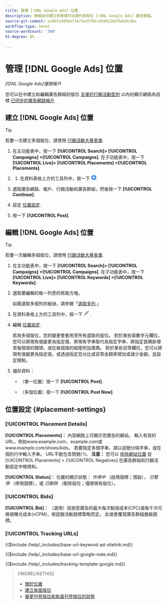 ```yaml
---
title: 管理 [!DNL Google Ads] 位置
description: 瞭解如何建立和管理可出價刊登版位 [!DNL Google Ads] 廣告群組。
source-git-commit: a24b51405bef1e73ed57b1cb9d012bdfbda9cdec
workflow-type: tm+mt
source-wordcount: '368'
ht-degree: 0%

---
```


# 管理 [!DNL Google Ads] 位置

*[!DNL Google Ads]僅限帳戶*

您可以在中建立和編輯廣告群組的版位 [支援的行銷活動型別](/help/search-social-commerce/introduction/supported-inventory.md) 以內的顯示網路為目標 [已同步的廣告網路帳戶](/help/search-social-commerce/campaign-management/accounts/ad-network-account-about.md)

## 建立 [!DNL Google Ads] 位置

>[!TIP]
>
>若要一次建立多個版位，請使用 [行銷活動大量表單](/help/search-social-commerce/campaign-management/bulksheets/bulksheet-about.md).

1. 在主功能表中，按一下 **[!UICONTROL Search]> [!UICONTROL Campaigns] >[!UICONTROL Campaigns]**. 在子功能表中，按一下 **[!UICONTROL Live]> [!UICONTROL Placements] >[!UICONTROL Placements]**.

1. 
   1. 在資料表格上方的工具列中，按一下 ![建立](/help/search-social-commerce/assets/add.png "建立").

1. 選取廣告網路、帳戶、行銷活動和廣告群組，然後按一下 **[!UICONTROL Continue]**.

1. 設定 [位置設定](#placement-settings).

1. 按一下 **[!UICONTROL Post]**.

## 編輯 [!DNL Google Ads] 位置

>[!TIP]
>
>若要一次編輯多個版位，請使用 [行銷活動大量表單](/help/search-social-commerce/campaign-management/bulksheets/bulksheet-about.md).

1. 在主功能表中，按一下 **[!UICONTROL Search]> [!UICONTROL Campaigns] >[!UICONTROL Campaigns]**. 在子功能表中，按一下 **[!UICONTROL Live]> [!UICONTROL Keywords] >[!UICONTROL Keywords]**.

1. 選取要編輯的每一列旁的核取方塊。

   如需選取多個列的秘訣，請參閱「[選取多列](/help/search-social-commerce/common-tasks/navigation-editing-selection/multiple-rows-select.md).」

1. 在資料表格上方的工具列中，按一下 ![編輯](/help/search-social-commerce/assets/edit.png "編輯") .

1. 編輯 [位置設定](#placement-settings).

   若為多個版位，您的變更會套用至所有選取的版位。 對於某些英數字元欄位，您可以將現有值變更為指定值、將現有字串取代為指定字串、將指定首碼新增至每個值的開頭，或在每個值的結尾附加尾碼。 對於某些貨幣欄位，您可以將現有值變更為指定值，或透過指定百分比或貨幣金額來增加或減少金額，並設定限制。

1. 儲存資料：

   * （單一位置）按一下 **[!UICONTROL Post]**.

   * （多個位置）按一下 **[!UICONTROL Post Now]**.

## 位置設定 {#placement-settings}

### [!UICONTROL Placement Details]

**[!UICONTROL Placements]：** 內容網路上可顯示您廣告的網站。 輸入有效的URL，例如www.example.com、example.com或www.example.com/shoes/kids。 若要指定多個字串，請以逗號分隔字串，或在個別行中輸入字串。 URL不能包含問號(`?`)。 **注意：** 您可以 [排除網站位置](placement-negative-create.md) 從 [!UICONTROL Placements] > [!UICONTROL Negatives] 在廣告群組和行銷活動設定中檢視和。

**[!UICONTROL Status]：** 位置的顯示狀態： *作用中* （啟用競標；預設）， *已暫停* （停用競標），或 *已刪除* （刪除版位；僅限現有版位）。

### [!UICONTROL Bids]

**[!UICONTROL Bid]：** （選用）投放型廣告的最大每次點按成本(CPC)或每千次可檢視曝光成本(vCPM)，視促銷活動競標策略而定。 此值會覆寫廣告群組層級競標。

<!-- If the placement is in a standard optimized portfolio, then the specified bid is applied for one day. Afterward, the optimization capability places bids according to its own calculations. -->

### [!UICONTROL Tracking URLs]

<!-- **[!UICONTROL Base URL]:** -->

{{$include /help/_includes/base-url-keyword-ad-sitelink.md}}

<!-- note -->

{{$include /help/_includes/base-url-google-note.md}}

<!-- **[!UICONTROL Tracking Template]:** -->

{{$include /help/_includes/tracking-template-google.md}}

>[!MORELIKETHIS]
>
>* [關於位置](placement-about.md)
>* [建立負面版位](placement-negative-create.md)
>* [變更刊登版位和負面刊登版位的狀態](placement-status-edit.md)

